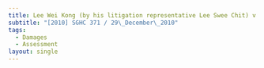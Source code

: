 ```yaml
---
title: Lee Wei Kong (by his litigation representative Lee Swee Chit) v Ng Siok Tong
subtitle: "[2010] SGHC 371 / 29\_December\_2010"
tags:
  - Damages
  - Assessment
layout: single
---
```


